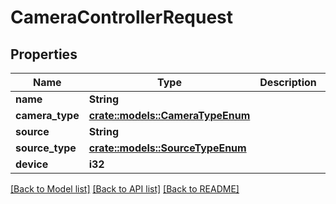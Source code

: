 # CameraControllerRequest

## Properties

Name | Type | Description | Notes
------------ | ------------- | ------------- | -------------
**name** | **String** |  | 
**camera_type** | [**crate::models::CameraTypeEnum**](CameraTypeEnum.md) |  | 
**source** | **String** |  | 
**source_type** | [**crate::models::SourceTypeEnum**](SourceTypeEnum.md) |  | 
**device** | **i32** |  | 

[[Back to Model list]](../README.md#documentation-for-models) [[Back to API list]](../README.md#documentation-for-api-endpoints) [[Back to README]](../README.md)


